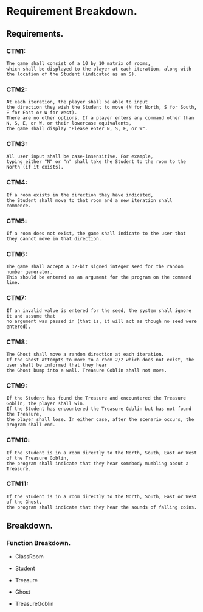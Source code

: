# Requirement Breakdown. 
  
## Requirements.  
  
### CTM1:  
    The game shall consist of a 10 by 10 matrix of rooms,  
    which shall be displayed to the player at each iteration, along with the location of the Student (indicated as an S).  
      
### CTM2:  
    At each iteration, the player shall be able to input  
    the direction they wish the Student to move (N for North, S for South, E for East or W for West).  
    There are no other options. If a player enters any command other than N, S, E, or W, or their lowercase equivalents,  
    the game shall display "Please enter N, S, E, or W".  
      
### CTM3:  
    All user input shall be case-insensitive. For example,  
    typing either "N" or "n" shall take the Student to the room to the North (if it exists).  
      
### CTM4:  
    If a room exists in the direction they have indicated,  
    the Student shall move to that room and a new iteration shall commence.  
      
### CTM5:  
    If a room does not exist, the game shall indicate to the user that they cannot move in that direction.  
      
### CTM6:  
    The game shall accept a 32-bit signed integer seed for the random number generator.  
    This should be entered as an argument for the program on the command line.  
      
### CTM7:  
    If an invalid value is entered for the seed, the system shall ignore it and assume that  
    no argument was passed in (that is, it will act as though no seed were entered).  
      
### CTM8:
    The Ghost shall move a random direction at each iteration.  
    If the Ghost attempts to move to a room 2/2 which does not exist, the user shall be informed that they hear  
    the Ghost bump into a wall. Treasure Goblin shall not move.  
      
### CTM9:
    If the Student has found the Treasure and encountered the Treasure Goblin, the player shall win.  
    If the Student has encountered the Treasure Goblin but has not found the Treasure,  
    the player shall lose. In either case, after the scenario occurs, the program shall end.  
      
### CTM10:
    If the Student is in a room directly to the North, South, East or West of the Treasure Goblin,  
    the program shall indicate that they hear somebody mumbling about a Treasure.  
      
### CTM11:
    If the Student is in a room directly to the North, South, East or West of the Ghost,  
    the program shall indicate that they hear the sounds of falling coins.
      
## Breakdown. 
  
### Function Breakdown. 
  * ClassRoom
    
  * Student 
    
  * Treasure
    
  * Ghost  
    
  * TreasureGoblin 
    

  
